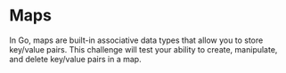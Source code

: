 # Maps

In Go, maps are built-in associative data types that allow you to store key/value pairs. This challenge will test your ability to create, manipulate, and delete key/value pairs in a map.
